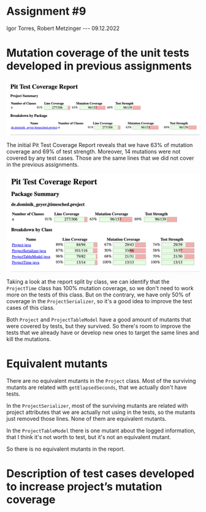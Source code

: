 # Assignment #9

Igor Torres, Robert Metzinger
--- 09.12.2022

# Mutation coverage of the unit tests developed in previous assignments

![general_coverage_report](./assets/assignment9/general_coverage_report.png)

The initial Pit Test Coverage Report reveals that we have 63% of mutation coverage and 69% of test strength.
Moreover, 14 mutations were not covered by any test cases. Those are the same lines that we did not cover in the previous assignments.

![general_coverage_report](./assets/assignment9/general_coverage_report_by_class.png)

Taking a look at the report split by class, we can identify that the `ProjectTime` class has 100% mutation coverage, so we don't need to work more on the tests of this class.
But on the contrary, we have only 50% of coverage in the `ProjectSerializer`, so it's a good idea to improve the test cases of this class.

Both `Project` and `ProjectTableModel` have a good amount of mutants that were covered by tests, but they survived. So there's room to improve the tests that we already have or develop new ones to target the same lines and kill the mutations.

# Equivalent mutants

There are no equivalent mutants in the `Project` class. Most of the surviving mutants are related with `getElapsedSeconds`, that we actually don't have tests.

In the `ProjectSerializer`, most of the surviving mutants are related with project attributes that we are actually not using in the tests, so the mutants just removed those lines. 
None of them are equivalent mutants.

In the `ProjectTableModel` there is one mutant about the logged information, that I think it's not worth to test, but it's not an equivalent mutant.

So there is no equivalent mutants in the report.

# Description of test cases developed to increase project’s mutation coverage

